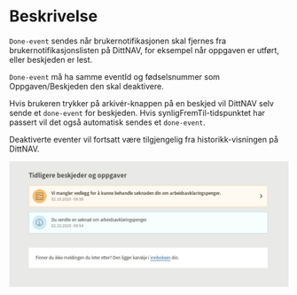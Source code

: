 # Beskrivelse

`Done-event` sendes når brukernotifikasjonen skal fjernes fra brukernotifikasjonslisten på DittNAV,
for eksempel når oppgaven er utført, eller beskjeden er lest.

`Done-event` må ha samme eventId og fødselsnummer som Oppgaven/Beskjeden den skal deaktivere. 

Hvis brukeren trykker på arkivér-knappen på en beskjed vil DittNAV selv sende et `done-event` for beskjeden.
Hvis synligFremTil-tidspunktet har passert vil det også automatisk sendes et `done-event`.

Deaktiverte eventer vil fortsatt være tilgjengelig fra historikk-visningen på DittNAV.

![Images](https://github.com/navikt/brukernotifikasjon-docs/blob/master/docs/assets/Historikk_dittnav.png?raw=true)
